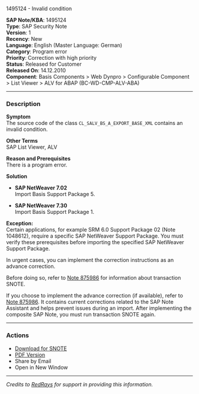 1495124 - Invalid condition

**SAP Note/KBA**: 1495124  
**Type**: SAP Security Note  
**Version**: 1  
**Recency**: New  
**Language**: English (Master Language: German)  
**Category**: Program error  
**Priority**: Correction with high priority  
**Status**: Released for Customer  
**Released On**: 14.12.2010  
**Component**: Basis Components > Web Dynpro > Configurable Component > List Viewer > ALV for ABAP (BC-WD-CMP-ALV-ABA)  

---

### Description

**Symptom**  
The source code of the class `CL_SALV_BS_A_EXPORT_BASE_XML` contains an invalid condition.

**Other Terms**  
SAP List Viewer, ALV

**Reason and Prerequisites**  
There is a program error.

**Solution**

- **SAP NetWeaver 7.02**  
  Import Basis Support Package 5.

- **SAP NetWeaver 7.30**  
  Import Basis Support Package 1.

**Exception:**  
Certain applications, for example SRM 6.0 Support Package 02 (Note 1048612), require a specific SAP NetWeaver Support Package. You must verify these prerequisites before importing the specified SAP NetWeaver Support Package.

In urgent cases, you can implement the correction instructions as an advance correction.

Before doing so, refer to [Note 875986](https://me.sap.com/notes/875986) for information about transaction SNOTE.

If you choose to implement the advance correction (if available), refer to [Note 875986](https://me.sap.com/notes/875986). It contains current corrections related to the SAP Note Assistant and helps prevent issues during an import. After implementing the composite SAP Note, you must run transaction SNOTE again.

---

### Actions

- [Download for SNOTE](https://notesdownloads.sap.com/note/0040000008848842017)
- [PDF Version](https://userapps.support.sap.com/sap/support/sfm/notes/print/0001495124?language=en-US&token=A3D5EFD88B7162542754BF21046EC144)
- Share by Email
- Open in New Window

---

*Credits to [RedRays](https://redrays.io) for support in providing this information.*